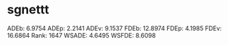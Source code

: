 # sgnettt

ADEb: 6.9754
ADEp: 2.2141
ADEv: 9.1537
FDEb: 12.8974
FDEp: 4.1985
FDEv: 16.6864
Rank: 1647
WSADE: 4.6495
WSFDE: 8.6098